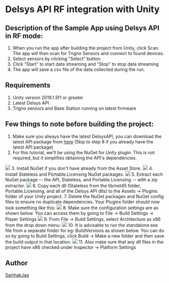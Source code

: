 # Delsys API RF integration with Unity

## Description of the Sample App using Delsys API in RF mode:
1. When you run the app after building the project from Unity, click Scan. The app will then scan for Trigno Sensors and connect to found devices. 
2. Select sensors by clicking "Select" button. 
3. Click "Start" to start data streaming and "Stop" to stop data streaming
4. The app will save a csv file of the data collected during the run.

## Requirements
1. Unity version 2019.1.5f1 or greater
2. Latest Delsys API
3. Trigno sensors and Base Station running on latest firmware 

## Few things to note before building the project:
1. Make sure you always have the latest DelsysAPI, you can download the latest API package from [here](http://data.delsys.com/DelsysServicePortal/api/index.html) (Skip to step 8 if you already have the latest API package)
2. For this tutorial, we'll be using the NuGet for Unity plugin. This is not required, but it simplifies obtaining the API's dependencies.
<img src="https://github.com/delsys-inc/DelsysAPIUnityIntegration/blob/master/Screenshots/AssetStore.jpg" />
3. Install NuGet if you don't have already from the Asset Store.
<img src="https://github.com/delsys-inc/DelsysAPIUnityIntegration/blob/master/Screenshots/NuGet.jpg" />
4. Install Stateless and Portable.Licensing NuGet packages.
<img src="https://github.com/delsys-inc/DelsysAPIUnityIntegration/blob/master/Screenshots/Stateless.jpg" />
5. Extract each NuGet package -- the API, Stateless, and Portable.Licensing -- with a zip extractor.
<img src="https://github.com/delsys-inc/DelsysAPIUnityIntegration/blob/master/Screenshots/Extract.jpg" />
6. Copy each dll (Stateless from the lib/net45 folder, Portable.Licensing, and all of the Delsys API dlls) to the Assets -> Plugins folder of your Unity project.
7. Delete the NuGet packages and NuGet config files to ensure no duplicate dependencies. Your Plugins folder should now look something like this:
<img src="https://github.com/delsys-inc/DelsysAPIUnityIntegration/blob/master/Screenshots/Final.PNG" />
8. Make sure the configuration settings are as shown below. You can access them by going to
File -> Build Settings -> Player Settings
<img src="https://github.com/delsys-inc/DelsysAPIUnityIntegration/blob/master/Screenshots/ConfigurationSettings.png" />
9. From File -> Build Settings, select Architecture as x86 from the drop down menu:
<img src="https://github.com/delsys-inc/DelsysAPIUnityIntegration/blob/master/Screenshots/BuildSettings.png" />
10. It is advisable to run the standalone exe file from a separate folder for eg: BuildVersions as shown below. You can do so by going to Build Settings, click Build -> Make a new folder and then save the build output in that location.
<img src="https://github.com/delsys-inc/DelsysAPIUnityIntegration/blob/master/Screenshots/BuildVersions.png"  />
11. Also make sure that any dll files in the project have x86 checked under Inspector -> Platform Settings


## Author
[SarthakJag](https://github.com/SarthakJag)



